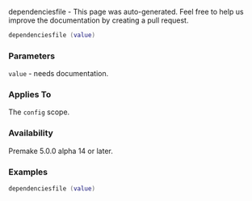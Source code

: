 dependenciesfile - This page was auto-generated. Feel free to help us improve the documentation by creating a pull request.

```lua
dependenciesfile (value)
```

### Parameters ###

`value` - needs documentation.

### Applies To ###

The `config` scope.

### Availability ###

Premake 5.0.0 alpha 14 or later.

### Examples ###

```lua
dependenciesfile (value)
```

